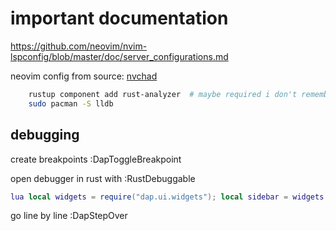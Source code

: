 # important documentation
https://github.com/neovim/nvim-lspconfig/blob/master/doc/server_configurations.md

neovim config from source: [nvchad](https://nvchad.com/)

```bash
    rustup component add rust-analyzer  # maybe required i don't remember
    sudo pacman -S lldb
```



## debugging
create breakpoints :DapToggleBreakpoint

open debugger in rust with :RustDebuggable


```lua
lua local widgets = require("dap.ui.widgets"); local sidebar = widgets.sidebar(widgets.scopes); sidebar.open()
```
go line by line :DapStepOver





